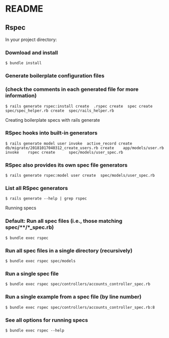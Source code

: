 # README

## Rspec

In your project directory:

### Download and install

`$ bundle install`

### Generate boilerplate configuration files

### (check the comments in each generated file for more information)

`$ rails generate rspec:install
      create  .rspec
      create  spec
      create  spec/spec_helper.rb
      create  spec/rails_helper.rb`

Creating boilerplate specs with rails generate

### RSpec hooks into built-in generators

`$ rails generate model user
      invoke  active_record
      create    db/migrate/20181017040312_create_users.rb
      create    app/models/user.rb
      invoke    rspec
      create      spec/models/user_spec.rb`

### RSpec also provides its own spec file generators

`$ rails generate rspec:model user
      create  spec/models/user_spec.rb`

### List all RSpec generators

`$ rails generate --help | grep rspec`

Running specs

### Default: Run all spec files (i.e., those matching spec/**/*_spec.rb)

`$ bundle exec rspec`

### Run all spec files in a single directory (recursively)

`$ bundle exec rspec spec/models`

### Run a single spec file

`$ bundle exec rspec spec/controllers/accounts_controller_spec.rb`

### Run a single example from a spec file (by line number)

`$ bundle exec rspec spec/controllers/accounts_controller_spec.rb:8`

### See all options for running specs

`$ bundle exec rspec --help`
